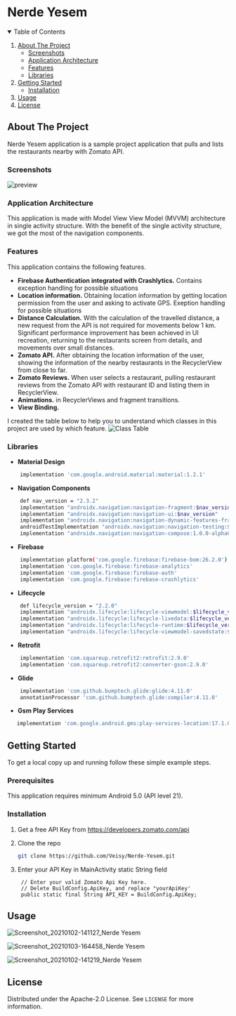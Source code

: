 # Nerde Yesem

<!-- TABLE OF CONTENTS -->
<details open="open">
  <summary>Table of Contents</summary>
  <ol>
    <li>
      <a href="#about-the-project">About The Project</a>
      <ul>
        <li><a href="#screenshots">Screenshots</a></li>
        <li><a href="#application-architecture">Application Architecture</a></li>
        <li><a href="#features">Features</a></li>
        <li><a href="#libraries">Libraries</a></li>
      </ul>
    </li>
    <li>
      <a href="#getting-started">Getting Started</a>
      <ul>
        <li><a href="#installation">Installation</a></li>
      </ul>
    </li>
    <li><a href="#usage">Usage</a></li>
    <li><a href="#license">License</a></li>
  </ol>
</details>



<!-- ABOUT THE PROJECT -->
## About The Project

Nerde Yesem application is a sample project application that pulls and lists the restaurants nearby with Zomato API.

### Screenshots

![preview](https://user-images.githubusercontent.com/43733328/103468526-db891b80-4d6a-11eb-840f-e220d5c5d833.png)


### Application Architecture

This application is made with Model View View Model (MVVM) architecture in single activity structure.
With the benefit of the single activity structure, we got the most of the navigation components.


### Features

This application contains the following features.
* **Firebase Authentication integrated with Crashlytics.** Contains exception handling for possible situations
* **Location information.** Obtaining location information by getting location permission from the user and asking to activate GPS. Exeption handling for possible situations
* **Distance Calculation.** With the calculation of the travelled distance, a new request from the API is not required for movements below 1 km. Significant performance improvement has been achieved in UI recreation, returning to the restaurants screen from details, and movements over small distances.
* **Zomato API.** After obtaining the location information of the user, showing the information of the nearby restaurants in the RecyclerView from close to far.
* **Zomato Reviews.** When user selects a restaurant, pulling restaurant reviews from the Zomato API with restaurant ID and listing them in RecyclerView.
* **Animations.** in RecyclerViews and fragment transitions.
* **View Binding.**


I created the table below to help you to understand which classes in this project are used by which feature.
![Class Table](https://user-images.githubusercontent.com/43733328/103480011-c0f28900-4de2-11eb-8c76-dac4c734f8dd.png)


### Libraries

* **Material Design** 
```sh
    implementation 'com.google.android.material:material:1.2.1'
```
* **Navigation Components**
```sh
    def nav_version = "2.3.2"
    implementation "androidx.navigation:navigation-fragment:$nav_version"
    implementation "androidx.navigation:navigation-ui:$nav_version"
    implementation "androidx.navigation:navigation-dynamic-features-fragment:$nav_version" 
    androidTestImplementation "androidx.navigation:navigation-testing:$nav_version" 
    implementation "androidx.navigation:navigation-compose:1.0.0-alpha04"
```
* **Firebase**
```sh
    implementation platform('com.google.firebase:firebase-bom:26.2.0') 
    implementation 'com.google.firebase:firebase-analytics'
    implementation 'com.google.firebase:firebase-auth'
    implementation 'com.google.firebase:firebase-crashlytics' 
```
* **Lifecycle**
```sh
    def lifecycle_version = "2.2.0"
    implementation "androidx.lifecycle:lifecycle-viewmodel:$lifecycle_version"
    implementation "androidx.lifecycle:lifecycle-livedata:$lifecycle_version"  
    implementation "androidx.lifecycle:lifecycle-runtime:$lifecycle_version"
    implementation "androidx.lifecycle:lifecycle-viewmodel-savedstate:$lifecycle_version"
```
* **Retrofit**
```sh
    implementation 'com.squareup.retrofit2:retrofit:2.9.0'
    implementation 'com.squareup.retrofit2:converter-gson:2.9.0'
```
* **Glide**
```sh
    implementation 'com.github.bumptech.glide:glide:4.11.0'
    annotationProcessor 'com.github.bumptech.glide:compiler:4.11.0'
 ```
 
 * **Gsm Play Services**
 ```sh
    implementation 'com.google.android.gms:play-services-location:17.1.0'
  ```
<!-- GETTING STARTED -->
## Getting Started

To get a local copy up and running follow these simple example steps.
### Prerequisites

This application requires minimum Android 5.0 (API level 21).
### Installation

1. Get a free API Key from https://developers.zomato.com/api

2. Clone the repo
   ```sh
   git clone https://github.com/Veisy/Nerde-Yesem.git
   ```
3. Enter your API Key in MainActivity static String field
   ```JS
    // Enter your valid Zomato Api Key here.
    // Delete BuildConfig.ApiKey, and replace "yourApiKey'
    public static final String API_KEY = BuildConfig.ApiKey;
   ```
  
 

<!-- USAGE EXAMPLES -->
## Usage
![Screenshot_20210102-141127_Nerde Yesem](https://user-images.githubusercontent.com/43733328/103456195-e5783380-4d04-11eb-88f5-b6bbae8c989d.jpg)

![Screenshot_20210103-164458_Nerde Yesem](https://user-images.githubusercontent.com/43733328/103480110-5aba3600-4de3-11eb-8e91-58fda074d5df.jpg)


![Screenshot_20210102-141219_Nerde Yesem](https://user-images.githubusercontent.com/43733328/103456205-fcb72100-4d04-11eb-9bad-59e71ecbb3b9.jpg)


<!-- LICENSE -->
## License

Distributed under the  Apache-2.0 License. See `LICENSE` for more information.
